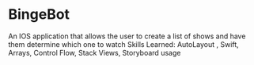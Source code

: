 # BingeBot
An IOS application that allows the user to create a list of shows and have them determine which one to watch
Skills Learned: AutoLayout , Swift, Arrays, Control Flow, Stack Views, Storyboard usage
